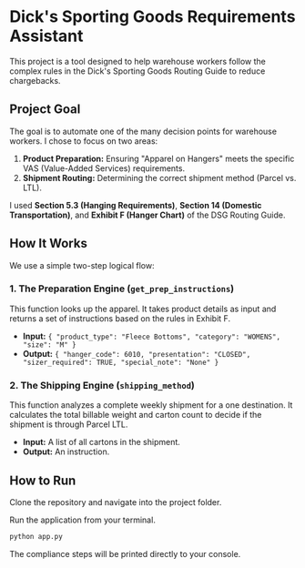 # Dick's Sporting Goods Requirements Assistant

This project is a tool designed to help warehouse workers follow the complex rules in the Dick's Sporting Goods Routing Guide to reduce chargebacks.

## Project Goal

The goal is to automate one of the many decision points for warehouse workers. I chose to focus on two areas:

1.  **Product Preparation:** Ensuring "Apparel on Hangers" meets the specific VAS (Value-Added Services) requirements.
2.  **Shipment Routing:** Determining the correct shipment method (Parcel vs. LTL).

I used **Section 5.3 (Hanging Requirements)**, **Section 14 (Domestic Transportation)**, and **Exhibit F (Hanger Chart)** of the DSG Routing Guide.

## How It Works

We use a simple two-step logical flow:

### 1. The Preparation Engine (`get_prep_instructions`)

This function looks up the apparel. It takes product details as input and returns a set of instructions based on the rules in Exhibit F.

-   **Input:** `{ "product_type": "Fleece Bottoms", "category": "WOMENS", "size": "M" }`
-   **Output:** `{ "hanger_code": 6010, "presentation": "CLOSED", "sizer_required": TRUE, "special_note": "None" }`

### 2. The Shipping Engine (`shipping_method`)

This function analyzes a complete weekly shipment for a one destination. It calculates the total billable weight and carton count to decide if the shipment is through Parcel LTL.

-   **Input:** A list of all cartons in the shipment.
-   **Output:** An instruction.

## How to Run

Clone the repository and navigate into the project folder.

Run the application from your terminal.

```bash
python app.py
```
The compliance steps will be printed directly to your console.

```
```